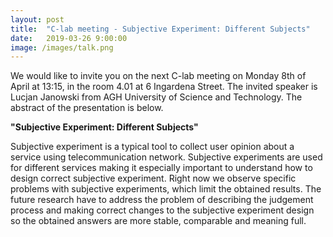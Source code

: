 ```yaml
---
layout: post
title:  "C-lab meeting - Subjective Experiment: Different Subjects"
date:   2019-03-26 9:00:00
image: /images/talk.png
---
```


We would like to invite you on the next C-lab meeting on  Monday 8th of April at 13:15, in the room 4.01 at 6 Ingardena Street. The invited speaker is Lucjan Janowski from AGH University of Science and Technology. The abstract of the presentation is below.


**"Subjective Experiment: Different Subjects"**


Subjective experiment is a typical tool to collect user opinion about a service using telecommunication network. Subjective experiments are used for different services making it especially important to understand how to design correct subjective experiment. Right now we observe specific problems with subjective experiments, which limit the obtained results. The future research have to address the problem of describing the judgement process and making correct changes to the subjective experiment design so the obtained answers are more stable, comparable and meaning full.  
